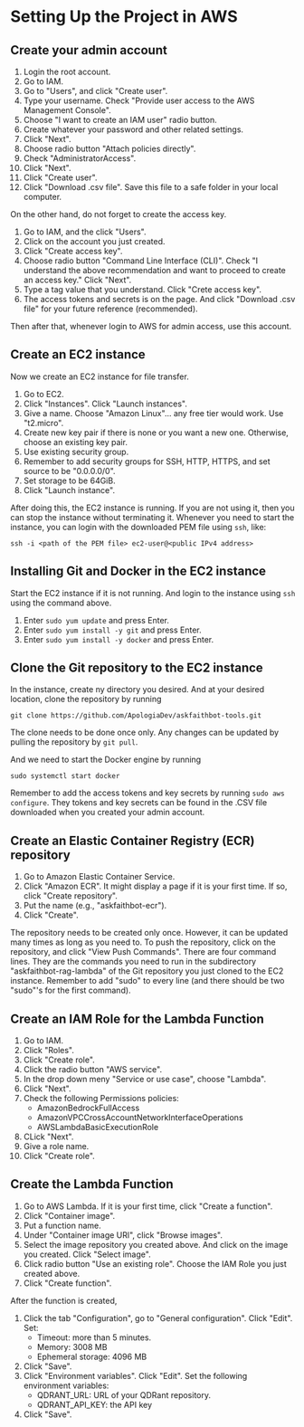 # Setting Up the Project in AWS

## Create your admin account

1. Login the root account.
2. Go to IAM.
3. Go to "Users", and click "Create user".
4. Type your username. Check "Provide user access to the AWS Management Console".
5. Choose "I want to create an IAM user" radio button.
6. Create whatever your password and other related settings.
7. Click "Next".
8. Choose radio button "Attach policies directly".
9. Check "AdministratorAccess".
10. Click "Next".
11. Click "Create user".
12. Click "Download .csv file". Save this file to a safe folder in your local computer.

On the other hand, do not forget to create the access key.

1. Go to IAM, and the click "Users".
2. Click on the account you just created.
3. Click "Create access key".
4. Choose radio button "Command Line Interface (CLI)". Check "I understand the above recommendation and want to proceed to create an access key." Click "Next".
5. Type a tag value that you understand. Click "Crete access key".
6. The access tokens and secrets is on the page. And click "Download .csv file" for your future reference (recommended). 

Then after that, whenever login to AWS for admin access, use this account.

## Create an EC2 instance 

Now we create an EC2 instance for file transfer. 

1. Go to EC2. 
2. Click "Instances". Click "Launch instances".
3. Give a name. Choose "Amazon Linux"... any free tier would work. Use "t2.micro".
4. Create new key pair if there is none or you want a new one. Otherwise, choose an existing key pair.
5. Use existing security group.
6. Remember to add security groups for SSH, HTTP, HTTPS, and set source to be "0.0.0.0/0".
7. Set storage to be 64GiB.
8. Click "Launch instance".

After doing this, the EC2 instance is running. If you are not using it,
then you can stop the instance without terminating it.
Whenever you need to start the instance, you can login with the 
downloaded PEM file using `ssh`, like:

```bazaar
ssh -i <path of the PEM file> ec2-user@<public IPv4 address>
```

## Installing Git and Docker in the EC2 instance

Start the EC2 instance if it is not running. And login 
to the instance using `ssh` using the command above.

1. Enter `sudo yum update` and press Enter.
2. Enter `sudo yum install -y git` and press Enter.
3. Enter `sudo yum install -y docker` and press Enter.

## Clone the Git repository to the EC2 instance

In the instance, create ny directory you desired. And at
your desired location, clone the repository by running

```bazaar
git clone https://github.com/ApologiaDev/askfaithbot-tools.git
```

The clone needs to be done once only. Any changes can be updated by 
pulling the repository by `git pull`.

And we need to start the Docker engine by running

```bazaar
sudo systemctl start docker
```

Remember to add the access tokens and key secrets by 
running `sudo aws configure`. They tokens and key secrets can
be found in the .CSV file downloaded when you created
your admin account.

## Create an Elastic Container Registry (ECR) repository

1. Go to Amazon Elastic Container Service.
2. Click "Amazon ECR". It might display a page if it is your first time. If so, click "Create repository".
3. Put the name (e.g., "askfaithbot-ecr").
4. Click "Create".

The repository needs to be created only once. However, it can be 
updated many times as long as you need to. To push the repository,
click on the repository, and click "View Push Commands". There are
four command lines. They are the commands you need to run in the 
subdirectory "askfaithbot-rag-lambda" of the Git repository you just 
cloned to the EC2 instance. Remember to add "sudo" to every line (and there 
should be two "sudo"'s for the first command).

## Create an IAM Role for the Lambda Function

1. Go to IAM. 
2. Click "Roles".
3. Click "Create role".
4. Click the radio button "AWS service".
5. In the drop down meny "Service or use case", choose "Lambda".
6. Click "Next".
7. Check the following Permissions policies: 
   - AmazonBedrockFullAccess
   - AmazonVPCCrossAccountNetworkInterfaceOperations
   - AWSLambdaBasicExecutionRole
8. CLick "Next".
9. Give a role name.
10. Click "Create role".

## Create the Lambda Function

1. Go to AWS Lambda. If it is your first time, click "Create a function". 
2. Click "Container image".
3. Put a function name.
4. Under "Container image URl", click "Browse images".
5. Select the image repository you created above. And click on the image you created. Click "Select image".
6. Click radio button "Use an existing role". Choose the IAM Role you just created above.
7. Click "Create function".

After the function is created,

1. Click the tab "Configuration", go to "General configuration". Click "Edit". Set:
   - Timeout: more than 5 minutes.
   - Memory: 3008 MB
   - Ephemeral storage: 4096 MB
2. Click "Save".
3. Click "Environment variables". Click "Edit". Set the following environment variables:
   - QDRANT_URL: URL of your QDRant repository.
   - QDRANT_API_KEY: the API key
4. Click "Save".